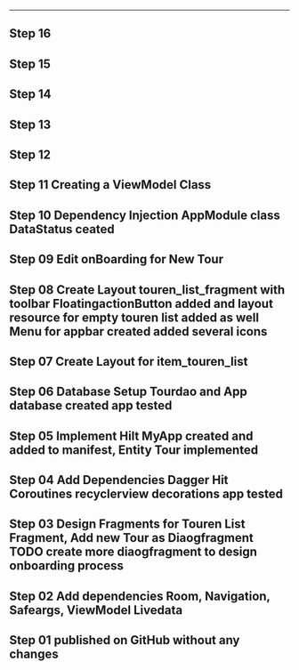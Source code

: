 



-------------------------------------------------------------------------------
Step 16
-------------------------------------------------------------------------------
Step 15
-------------------------------------------------------------------------------
Step 14
-------------------------------------------------------------------------------
Step 13
-------------------------------------------------------------------------------
Step 12
-------------------------------------------------------------------------------
Step 11     Creating a ViewModel Class
-------------------------------------------------------------------------------
Step 10     Dependency Injection AppModule
            class DataStatus ceated
-------------------------------------------------------------------------------
Step 09     Edit onBoarding for New Tour
-------------------------------------------------------------------------------
Step 08     Create Layout touren_list_fragment with toolbar
            FloatingactionButton added and layout resource for empty
            touren list added as well
            Menu for appbar created
            added several icons
-------------------------------------------------------------------------------
Step 07     Create Layout for item_touren_list
-------------------------------------------------------------------------------
Step 06     Database Setup
            Tourdao and App database created
            app tested
-------------------------------------------------------------------------------
Step 05     Implement Hilt
            MyApp created and added to manifest, Entity Tour implemented
-------------------------------------------------------------------------------
Step 04     Add Dependencies Dagger Hit 
            Coroutines recyclerview decorations
            app tested            
-------------------------------------------------------------------------------
Step 03     Design Fragments for Touren
            List Fragment, Add new Tour as Diaogfragment
            TODO create more diaogfragment to design onboarding process
-------------------------------------------------------------------------------
Step 02     Add dependencies
            Room, Navigation, Safeargs, ViewModel Livedata
-------------------------------------------------------------------------------
Step 01     published on GitHub without any changes
-------------------------------------------------------------------------------